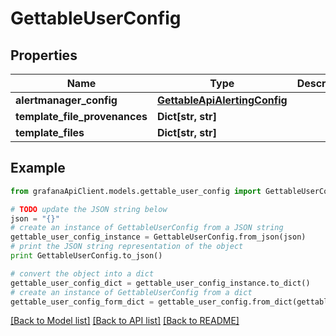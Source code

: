 # GettableUserConfig


## Properties
Name | Type | Description | Notes
------------ | ------------- | ------------- | -------------
**alertmanager_config** | [**GettableApiAlertingConfig**](GettableApiAlertingConfig.md) |  | [optional] 
**template_file_provenances** | **Dict[str, str]** |  | [optional] 
**template_files** | **Dict[str, str]** |  | [optional] 

## Example

```python
from grafanaApiClient.models.gettable_user_config import GettableUserConfig

# TODO update the JSON string below
json = "{}"
# create an instance of GettableUserConfig from a JSON string
gettable_user_config_instance = GettableUserConfig.from_json(json)
# print the JSON string representation of the object
print GettableUserConfig.to_json()

# convert the object into a dict
gettable_user_config_dict = gettable_user_config_instance.to_dict()
# create an instance of GettableUserConfig from a dict
gettable_user_config_form_dict = gettable_user_config.from_dict(gettable_user_config_dict)
```
[[Back to Model list]](../README.md#documentation-for-models) [[Back to API list]](../README.md#documentation-for-api-endpoints) [[Back to README]](../README.md)


